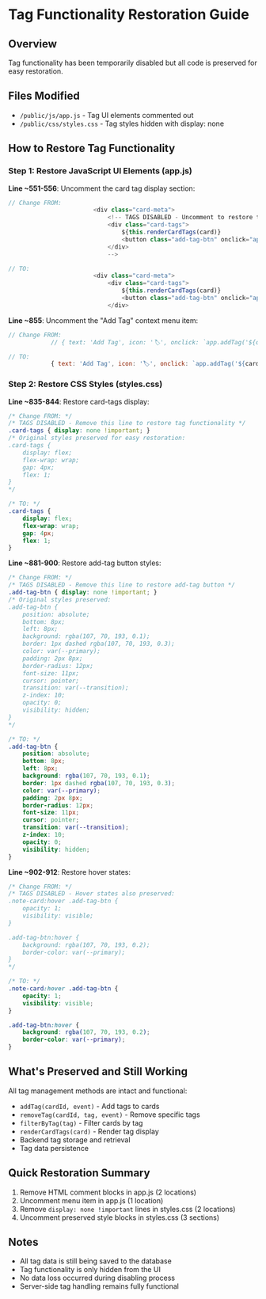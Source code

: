 # Tag Functionality Restoration Guide

## Overview
Tag functionality has been temporarily disabled but all code is preserved for easy restoration.

## Files Modified
- `/public/js/app.js` - Tag UI elements commented out
- `/public/css/styles.css` - Tag styles hidden with display: none

## How to Restore Tag Functionality

### Step 1: Restore JavaScript UI Elements (app.js)

**Line ~551-556**: Uncomment the card tag display section:
```javascript
// Change FROM:
                        <div class="card-meta">
                            <!-- TAGS DISABLED - Uncomment to restore tag functionality
                            <div class="card-tags">
                                ${this.renderCardTags(card)}
                                <button class="add-tag-btn" onclick="app.addTag('${card.id}', event)">+ Tag</button>
                            </div>
                            -->

// TO:
                        <div class="card-meta">
                            <div class="card-tags">
                                ${this.renderCardTags(card)}
                                <button class="add-tag-btn" onclick="app.addTag('${card.id}', event)">+ Tag</button>
                            </div>
```

**Line ~855**: Uncomment the "Add Tag" context menu item:
```javascript
// Change FROM:
            // { text: 'Add Tag', icon: '🏷️', onclick: `app.addTag('${cardId}')` }, // DISABLED - Uncomment to restore

// TO:
            { text: 'Add Tag', icon: '🏷️', onclick: `app.addTag('${cardId}')` },
```

### Step 2: Restore CSS Styles (styles.css)

**Line ~835-844**: Restore card-tags display:
```css
/* Change FROM: */
/* TAGS DISABLED - Remove this line to restore tag functionality */
.card-tags { display: none !important; }
/* Original styles preserved for easy restoration:
.card-tags {
    display: flex;
    flex-wrap: wrap;
    gap: 4px;
    flex: 1;
}
*/

/* TO: */
.card-tags {
    display: flex;
    flex-wrap: wrap;
    gap: 4px;
    flex: 1;
}
```

**Line ~881-900**: Restore add-tag button styles:
```css
/* Change FROM: */
/* TAGS DISABLED - Remove this line to restore add-tag button */
.add-tag-btn { display: none !important; }
/* Original styles preserved:
.add-tag-btn {
    position: absolute;
    bottom: 8px;
    left: 8px;
    background: rgba(107, 70, 193, 0.1);
    border: 1px dashed rgba(107, 70, 193, 0.3);
    color: var(--primary);
    padding: 2px 8px;
    border-radius: 12px;
    font-size: 11px;
    cursor: pointer;
    transition: var(--transition);
    z-index: 10;
    opacity: 0;
    visibility: hidden;
}
*/

/* TO: */
.add-tag-btn {
    position: absolute;
    bottom: 8px;
    left: 8px;
    background: rgba(107, 70, 193, 0.1);
    border: 1px dashed rgba(107, 70, 193, 0.3);
    color: var(--primary);
    padding: 2px 8px;
    border-radius: 12px;
    font-size: 11px;
    cursor: pointer;
    transition: var(--transition);
    z-index: 10;
    opacity: 0;
    visibility: hidden;
}
```

**Line ~902-912**: Restore hover states:
```css
/* Change FROM: */
/* TAGS DISABLED - Hover states also preserved:
.note-card:hover .add-tag-btn {
    opacity: 1;
    visibility: visible;
}

.add-tag-btn:hover {
    background: rgba(107, 70, 193, 0.2);
    border-color: var(--primary);
}
*/

/* TO: */
.note-card:hover .add-tag-btn {
    opacity: 1;
    visibility: visible;
}

.add-tag-btn:hover {
    background: rgba(107, 70, 193, 0.2);
    border-color: var(--primary);
}
```

## What's Preserved and Still Working

All tag management methods are intact and functional:
- `addTag(cardId, event)` - Add tags to cards
- `removeTag(cardId, tag, event)` - Remove specific tags
- `filterByTag(tag)` - Filter cards by tag
- `renderCardTags(card)` - Render tag display
- Backend tag storage and retrieval
- Tag data persistence

## Quick Restoration Summary

1. Remove HTML comment blocks in app.js (2 locations)
2. Uncomment menu item in app.js (1 location) 
3. Remove `display: none !important` lines in styles.css (2 locations)
4. Uncomment preserved style blocks in styles.css (3 sections)

## Notes
- All tag data is still being saved to the database
- Tag functionality is only hidden from the UI
- No data loss occurred during disabling process
- Server-side tag handling remains fully functional